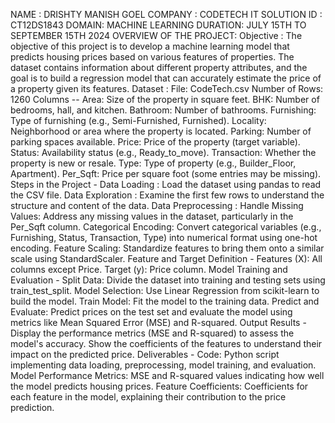NAME : DRISHTY MANISH GOEL
COMPANY : CODETECH IT SOLUTION
ID : CT12DS1843
DOMAIN: MACHINE LEARNING
DURATION: JULY 15TH TO SEPTEMBER 15TH 2024
OVERVIEW OF THE PROJECT: 
Objective : The objective of this project is to develop a machine learning model that predicts housing prices based on various features of properties. The dataset contains information about different property attributes, and the goal is to build a regression model that can accurately estimate the price of a property given its features.
Dataset : 
File: CodeTech.csv
Number of Rows: 1260
Columns -- 
Area: Size of the property in square feet.
BHK: Number of bedrooms, hall, and kitchen.
Bathroom: Number of bathrooms.
Furnishing: Type of furnishing (e.g., Semi-Furnished, Furnished).
Locality: Neighborhood or area where the property is located.
Parking: Number of parking spaces available.
Price: Price of the property (target variable).
Status: Availability status (e.g., Ready_to_move).
Transaction: Whether the property is new or resale.
Type: Type of property (e.g., Builder_Floor, Apartment).
Per_Sqft: Price per square foot (some entries may be missing).
Steps in the Project -
Data Loading : Load the dataset using pandas to read the CSV file.
Data Exploration : Examine the first few rows to understand the structure and content of the data.
Data Preprocessing : 
Handle Missing Values: Address any missing values in the dataset, particularly in the Per_Sqft column.
Categorical Encoding: Convert categorical variables (e.g., Furnishing, Status, Transaction, Type) into numerical format using one-hot encoding.
Feature Scaling: Standardize features to bring them onto a similar scale using StandardScaler.
Feature and Target Definition -
Features (X): All columns except Price.
Target (y): Price column.
Model Training and Evaluation - 
Split Data: Divide the dataset into training and testing sets using train_test_split.
Model Selection: Use Linear Regression from scikit-learn to build the model.
Train Model: Fit the model to the training data.
Predict and Evaluate: Predict prices on the test set and evaluate the model using metrics like Mean Squared Error (MSE) and R-squared.
Output Results - 
Display the performance metrics (MSE and R-squared) to assess the model's accuracy.
Show the coefficients of the features to understand their impact on the predicted price.
Deliverables - 
Code: Python script implementing data loading, preprocessing, model training, and evaluation.
Model Performance Metrics: MSE and R-squared values indicating how well the model predicts housing prices.
Feature Coefficients: Coefficients for each feature in the model, explaining their contribution to the price prediction.
